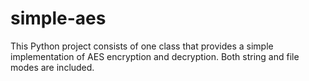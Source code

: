 # simple-aes
This Python project consists of one class that provides a simple implementation of AES encryption and decryption. Both string and file modes are included.
